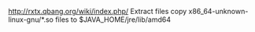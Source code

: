 http://rxtx.qbang.org/wiki/index.php/
Extract files
copy x86_64-unknown-linux-gnu/*.so files to $JAVA_HOME/jre/lib/amd64